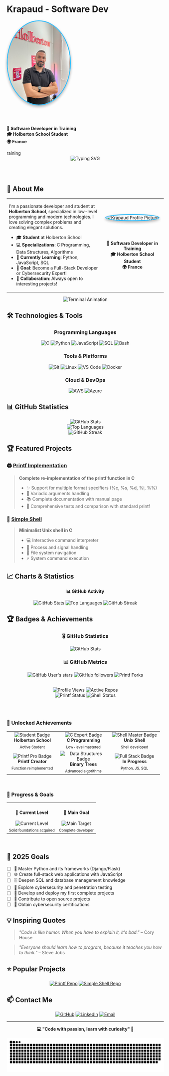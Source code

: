 # Krapaud - Software Dev<td width="40%" align="center">

<img src="./jpeg.jpeg" alt="Krapaud Profile Picture" width="200" style="border-radius: 50%; border: 3px solid #36BCF7; box-shadow: 0 4px 8px rgba(0,0,0,0.3);" />

<br><br>

**💼 Software Developer in Training**  
**🎓 Holberton School Student**  
**🌍 France**

</td>raining

<div align="center">
  <img src="https://readme-typing-svg.herokuapp.com?font=Fira+Code&size=30&pause=1000&color=36BCF7&center=true&vCenter=true&width=500&lines=Full+Stack+Developer;Holberton+School+Student;Programming+Enthusiast;Always+Learning" alt="Typing SVG" />
</div>

<br><br>

## 🚀 About Me

<div align="center">
<table>
<tr>
<td width="60%" valign="top">

I'm a passionate developer and student at **Holberton School**, specialized in low-level programming and modern technologies. I love solving complex problems and creating elegant solutions.

- 🎓 **Student** at Holberton School
- 💻 **Specializations**: C Programming, Data Structures, Algorithms
- 🌱 **Currently Learning**: Python, JavaScript, SQL
- 🎯 **Goal**: Become a Full-Stack Developer or Cybersecurity Expert!
- 🤝 **Collaboration**: Always open to interesting projects!

</td>
<td width="40%" align="center">

<img src="https://avatars.githubusercontent.com/u/Krapaud?v=4&s=200" alt="Krapaud Profile Picture" width="200" style="border-radius: 50%; border: 3px solid #36BCF7; box-shadow: 0 4px 8px rgba(0,0,0,0.3);" />

<br><br>

**💼 Software Developer in Training**  
**🎓 Holberton School Student**  
**🌍 France**

</td>
</tr>
</table>
</div>

<div align="center">
  <img src="https://readme-typing-svg.herokuapp.com?font=JetBrains+Mono&size=18&duration=4000&pause=1000&color=00FF41&background=0D1117FF&center=true&vCenter=true&width=600&height=80&lines=%24+whoami;krapaud;%24+ls+skills%2F;c_programming+data_structures+algorithms;%24+cat+goals.txt;Becoming+a+Full-Stack+Developer...;%24+echo+%22Hello%2C+World%21+%F0%9F%91%8B%22" alt="Terminal Animation" />
</div>

## 🛠️ Technologies & Tools

<div align="center">

### Programming Languages
![C](https://img.shields.io/badge/C-00599C?style=for-the-badge&logo=c&logoColor=white)
![Python](https://img.shields.io/badge/Python-3776AB?style=for-the-badge&logo=python&logoColor=white)
![JavaScript](https://img.shields.io/badge/JavaScript-F7DF1E?style=for-the-badge&logo=javascript&logoColor=black)
![SQL](https://img.shields.io/badge/SQL-4479A1?style=for-the-badge&logo=mysql&logoColor=white)
![Bash](https://img.shields.io/badge/Shell_Script-121011?style=for-the-badge&logo=gnu-bash&logoColor=white)

### Tools & Platforms
![Git](https://img.shields.io/badge/Git-F05032?style=for-the-badge&logo=git&logoColor=white)
![Linux](https://img.shields.io/badge/Linux-FCC624?style=for-the-badge&logo=linux&logoColor=black)
![VS Code](https://img.shields.io/badge/Visual_Studio_Code-0078D4?style=for-the-badge&logo=visual%20studio%20code&logoColor=white)
![Docker](https://img.shields.io/badge/Docker-2496ED?style=for-the-badge&logo=docker&logoColor=white)

### Cloud & DevOps
![AWS](https://img.shields.io/badge/Amazon_AWS-232F3E?style=for-the-badge&logo=amazon-aws&logoColor=white)
![Azure](https://img.shields.io/badge/Microsoft_Azure-0078D4?style=for-the-badge&logo=microsoft-azure&logoColor=white)

</div>

## 📊 GitHub Statistics

<div align="center">
  <img src="https://github-readme-stats.vercel.app/api?username=Krapaud&show_icons=true&theme=tokyonight&hide_border=true&count_private=true" alt="GitHub Stats" />
</div>

<div align="center">
  <img src="https://github-readme-stats.vercel.app/api/top-langs/?username=Krapaud&layout=compact&theme=tokyonight&hide_border=true" alt="Top Languages" />
</div>

<div align="center">
  <img src="https://github-readme-streak-stats.herokuapp.com/?user=Krapaud&theme=tokyonight&hide_border=true" alt="GitHub Streak" />
</div>

## 🏆 Featured Projects

### 🖨️ [Printf Implementation](https://github.com/Krapaud/holbertonschool-printf)
> **Complete re-implementation of the printf function in C**
> 
> - ✨ Support for multiple format specifiers (%c, %s, %d, %i, %%)
> - 🔧 Variadic arguments handling
> - 📚 Complete documentation with manual page
> - 🧪 Comprehensive tests and comparison with standard printf

### 🐚 [Simple Shell](https://github.com/Krapaud/holberton-simple_shell)
> **Minimalist Unix shell in C**
> 
> - 💻 Interactive command interpreter
> - 🔄 Process and signal handling
> - 📁 File system navigation
> - ⚡ System command execution

## 📈 Charts & Statistics

<div align="center">
  
**📊 GitHub Activity**
  
<img src="https://github-readme-stats.vercel.app/api?username=Krapaud&show_icons=true&theme=tokyonight&hide_border=true&count_private=true&include_all_commits=true" alt="GitHub Stats" />

<img src="https://github-readme-stats.vercel.app/api/top-langs/?username=Krapaud&layout=compact&theme=tokyonight&hide_border=true&langs_count=8" alt="Top Languages" />

<img src="https://github-readme-streak-stats.herokuapp.com/?user=Krapaud&theme=tokyonight&hide_border=true" alt="GitHub Streak" />

</div>

## 🏆 Badges & Achievements

<div align="center">

### 🎖️ **GitHub Statistics**
<img src="https://github-readme-stats.vercel.app/api?username=Krapaud&show_icons=true&theme=tokyonight&hide_border=true&count_private=true&include_all_commits=true&custom_title=📊%20My%20Statistics" alt="GitHub Stats" />

<br>

### 📊 **GitHub Metrics**

<div align="center">

<!-- Dynamic badges that update automatically -->
![GitHub User's stars](https://img.shields.io/github/stars/Krapaud?affiliations=OWNER&style=for-the-badge&logo=star&color=FFD700)
![GitHub followers](https://img.shields.io/github/followers/Krapaud?style=for-the-badge&logo=github&color=4A90E2)
![Printf Forks](https://img.shields.io/github/forks/Krapaud/holbertonschool-printf?style=for-the-badge&logo=git&color=8A2BE2)

<br>

<!-- Compteur de vues qui fonctionne -->
<img src="https://komarev.com/ghpvc/?username=Krapaud&style=for-the-badge&color=brightgreen&label=�️%20VUES" alt="Profile Views"/>
<img src="https://img.shields.io/badge/📁%20Repositories-3%20Actifs-28A745?style=for-the-badge&logo=git" alt="Active Repos"/>

<br>

<!-- Statut des projets -->
<img src="https://img.shields.io/badge/🖨️%20Printf-Terminé-success?style=for-the-badge" alt="Printf Status"/>
<img src="https://img.shields.io/badge/�%20Shell-Terminé-success?style=for-the-badge" alt="Shell Status"/>

</div>

</div>

<br><br>

### 🌟 **Unlocked Achievements**

<table align="center">
<tr>
<td align="center" width="150">
<img width="80" src="https://img.shields.io/badge/🎓-STUDENT-blueviolet?style=for-the-badge" alt="Student Badge"/>
<br><strong>Holberton School</strong>
<br><sub>Active Student</sub>
</td>
<td align="center" width="150">
<img width="80" src="https://img.shields.io/badge/💻-C%20EXPERT-00599C?style=for-the-badge&logo=c&logoColor=white" alt="C Expert Badge"/>
<br><strong>C Programming</strong>
<br><sub>Low-level mastered</sub>
</td>
<td align="center" width="150">
<img width="80" src="https://img.shields.io/badge/🐚-SHELL%20MASTER-2E8B57?style=for-the-badge&logo=gnu-bash&logoColor=white" alt="Shell Master Badge"/>
<br><strong>Unix Shell</strong>
<br><sub>Shell developed</sub>
</td>
</tr>
<tr>
<td align="center" width="150">
<img width="80" src="https://img.shields.io/badge/🖨️-PRINTF%20PRO-FF6347?style=for-the-badge" alt="Printf Pro Badge"/>
<br><strong>Printf Creator</strong>
<br><sub>Function reimplemented</sub>
</td>
<td align="center" width="150">
<img width="80" src="https://img.shields.io/badge/🌳-DATA%20STRUCTURES-228B22?style=for-the-badge" alt="Data Structures Badge"/>
<br><strong>Binary Trees</strong>
<br><sub>Advanced algorithms</sub>
</td>
<td align="center" width="150">
<img width="80" src="https://img.shields.io/badge/🚀-FULL%20STACK-FF1493?style=for-the-badge" alt="Full Stack Badge"/>
<br><strong>In Progress</strong>
<br><sub>Python, JS, SQL</sub>
</td>
</tr>
</table>

<br>

### 🎯 **Progress & Goals**

<table align="center">
<tr>
<td align="center">
<h4>🏅 <strong>Current Level</strong></h4>
<img src="https://img.shields.io/badge/LEVEL-ADVANCED%20BEGINNER-brightgreen?style=for-the-badge&logo=github" alt="Current Level"/>
<br><sub>Solid foundations acquired</sub>
</td>
<td align="center">
<h4>🎯 <strong>Main Goal</strong></h4>
<img src="https://img.shields.io/badge/TARGET-FULL%20STACK%20DEV-orange?style=for-the-badge&logo=rocket" alt="Main Target"/>
<br><sub>Complete developer</sub>
</td>
</tr>
</table>

<br>

## 🎯 2025 Goals

- [ ] 🐍 Master Python and its frameworks (Django/Flask)
- [ ] 🌐 Create full-stack web applications with JavaScript
- [ ] 🗄️ Deepen SQL and database management knowledge
- [ ] 🔐 Explore cybersecurity and penetration testing
- [ ] 🚀 Develop and deploy my first complete projects
- [ ] 🤖 Contribute to open source projects
- [ ] 📜 Obtain cybersecurity certifications

## 💡 Inspiring Quotes

> *"Code is like humor. When you have to explain it, it's bad."* – Cory House

> *"Everyone should learn how to program, because it teaches you how to think."* – Steve Jobs

## ⭐ Popular Projects

<div align="center">

[![Printf Repo](https://github-readme-stats.vercel.app/api/pin/?username=Krapaud&repo=holbertonschool-printf&theme=tokyonight&hide_border=true)](https://github.com/Krapaud/holbertonschool-printf)
[![Simple Shell Repo](https://github-readme-stats.vercel.app/api/pin/?username=Krapaud&repo=holberton-simple_shell&theme=tokyonight&hide_border=true)](https://github.com/Krapaud/holberton-simple_shell)

</div>

## 📫 Contact Me

<div align="center">

[![GitHub](https://img.shields.io/badge/GitHub-100000?style=for-the-badge&logo=github&logoColor=white)](https://github.com/Krapaud)
[![LinkedIn](https://img.shields.io/badge/LinkedIn-0077B5?style=for-the-badge&logo=linkedin&logoColor=white)](https://linkedin.com/in/krapaud)
[![Email](https://img.shields.io/badge/Email-D14836?style=for-the-badge&logo=gmail&logoColor=white)](mailto:votre.email@example.com)

</div>

---

<div align="center">
  
  **💻 "Code with passion, learn with curiosity" 🌟**
</div>

<!-- Cool little animation -->
<div align="center">
  <img src="https://raw.githubusercontent.com/Platane/snk/output/github-contribution-grid-snake.svg" alt="Snake animation" />
</div>
